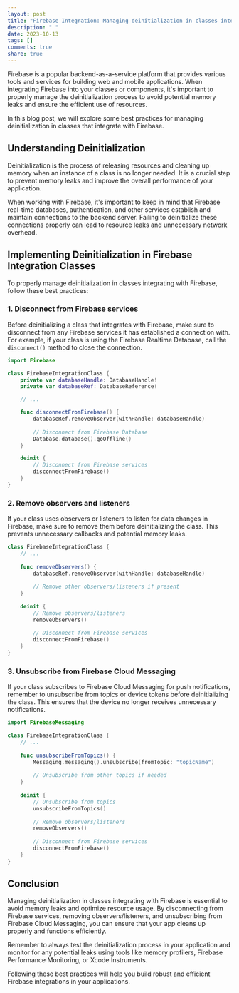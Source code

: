 ```yaml
---
layout: post
title: "Firebase Integration: Managing deinitialization in classes integrating with Firebase"
description: " "
date: 2023-10-13
tags: []
comments: true
share: true
---
```


Firebase is a popular backend-as-a-service platform that provides various tools and services for building web and mobile applications. When integrating Firebase into your classes or components, it's important to properly manage the deinitialization process to avoid potential memory leaks and ensure the efficient use of resources.

In this blog post, we will explore some best practices for managing deinitialization in classes that integrate with Firebase.

## Understanding Deinitialization

Deinitialization is the process of releasing resources and cleaning up memory when an instance of a class is no longer needed. It is a crucial step to prevent memory leaks and improve the overall performance of your application.

When working with Firebase, it's important to keep in mind that Firebase real-time databases, authentication, and other services establish and maintain connections to the backend server. Failing to deinitialize these connections properly can lead to resource leaks and unnecessary network overhead.

## Implementing Deinitialization in Firebase Integration Classes

To properly manage deinitialization in classes integrating with Firebase, follow these best practices:

### 1. Disconnect from Firebase services

Before deinitializing a class that integrates with Firebase, make sure to disconnect from any Firebase services it has established a connection with. For example, if your class is using the Firebase Realtime Database, call the `disconnect()` method to close the connection.

```swift
import Firebase

class FirebaseIntegrationClass {
    private var databaseHandle: DatabaseHandle!
    private var databaseRef: DatabaseReference!

    // ...

    func disconnectFromFirebase() {
        databaseRef.removeObserver(withHandle: databaseHandle)
    
        // Disconnect from Firebase Database
        Database.database().goOffline()
    }

    deinit {
        // Disconnect from Firebase services
        disconnectFromFirebase()
    }
}
```

### 2. Remove observers and listeners

If your class uses observers or listeners to listen for data changes in Firebase, make sure to remove them before deinitializing the class. This prevents unnecessary callbacks and potential memory leaks.

```swift
class FirebaseIntegrationClass {
    // ...
    
    func removeObservers() {
        databaseRef.removeObserver(withHandle: databaseHandle)
        
        // Remove other observers/listeners if present
    }
    
    deinit {
        // Remove observers/listeners
        removeObservers()
        
        // Disconnect from Firebase services
        disconnectFromFirebase()
    }
}
```

### 3. Unsubscribe from Firebase Cloud Messaging

If your class subscribes to Firebase Cloud Messaging for push notifications, remember to unsubscribe from topics or device tokens before deinitializing the class. This ensures that the device no longer receives unnecessary notifications.

```swift
import FirebaseMessaging

class FirebaseIntegrationClass {
    // ...
    
    func unsubscribeFromTopics() {
        Messaging.messaging().unsubscribe(fromTopic: "topicName")
        
        // Unsubscribe from other topics if needed
    }
    
    deinit {
        // Unsubscribe from topics
        unsubscribeFromTopics()
        
        // Remove observers/listeners
        removeObservers()
        
        // Disconnect from Firebase services
        disconnectFromFirebase()
    }
}
```

## Conclusion

Managing deinitialization in classes integrating with Firebase is essential to avoid memory leaks and optimize resource usage. By disconnecting from Firebase services, removing observers/listeners, and unsubscribing from Firebase Cloud Messaging, you can ensure that your app cleans up properly and functions efficiently.

Remember to always test the deinitialization process in your application and monitor for any potential leaks using tools like memory profilers, Firebase Performance Monitoring, or Xcode Instruments.

Following these best practices will help you build robust and efficient Firebase integrations in your applications.